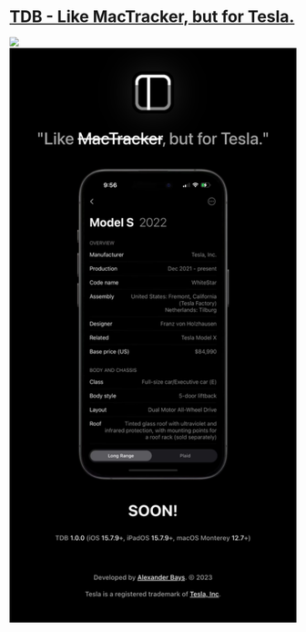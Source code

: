 # [TDB - Like MacTracker, but for Tesla.](https://www.tdb.fyi)

<img src="./public/screenshots/screencapture-127-0-0-1-3000-2023-10-11-02_36_25.png">

<img src="./public/screenshots/screencapture-127-0-0-1-3000-2023-10-11-02_35_19.png">